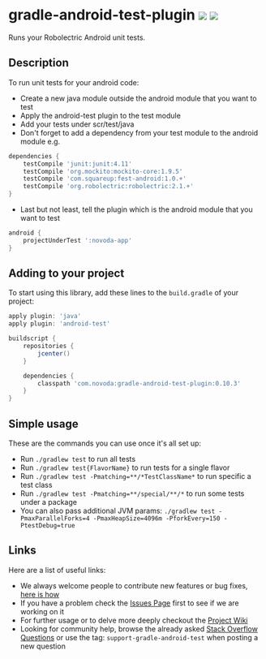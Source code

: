 # gradle-android-test-plugin [![](http://ci.novoda.com/buildStatus/icon?job=gradle-android-test-plugin)](http://ci.novoda.com/job/gradle-android-test-plugin/lastBuild/console) [![](https://raw.githubusercontent.com/novoda/novoda/master/assets/btn_apache_lisence.png)](LICENSE.txt)

Runs your Robolectric Android unit tests.


## Description

To run unit tests for your android code:

  * Create a new java module outside the android module that you want to test
  * Apply the android-test plugin to the test module
  * Add your tests under scr/test/java
  * Don't forget to add a dependency from your test module to the android module e.g.

  ```groovy
  dependencies {
      testCompile 'junit:junit:4.11'
      testCompile 'org.mockito:mockito-core:1.9.5'
      testCompile 'com.squareup:fest-android:1.0.+'
      testCompile 'org.robolectric:robolectric:2.1.+'
  }
  ```

  * Last but not least, tell the plugin which is the android module that you want to test

  ```groovy
  android {
      projectUnderTest ':novoda-app'
  }
  ```


## Adding to your project

To start using this library, add these lines to the `build.gradle` of your project:

```groovy
apply plugin: 'java'
apply plugin: 'android-test'

buildscript {
    repositories {
        jcenter()
    }

    dependencies {
        classpath 'com.novoda:gradle-android-test-plugin:0.10.3'
    }
}
```


## Simple usage

These are the commands you can use once it's all set up:

  * Run `./gradlew test` to run all tests
  * Run `./gradlew test{FlavorName}` to run tests for a single flavor
  * Run `./gradlew test -Pmatching=**/*TestClassName*` to run specific a test class
  * Run `./gradlew test -Pmatching=**/special/**/*` to run some tests under a package
  * You can also pass additional JVM params: `./gradlew test -PmaxParallelForks=4 -PmaxHeapSize=4096m -PforkEvery=150 -PtestDebug=true`


## Links

Here are a list of useful links:

 * We always welcome people to contribute new features or bug fixes, [here is how](https://github.com/novoda/novoda/blob/master/CONTRIBUTING.md)
 * If you have a problem check the [Issues Page](https://github.com/novoda/gradle-android-test-plugin/issues) first to see if we are working on it
 * For further usage or to delve more deeply checkout the [Project Wiki](https://github.com/novoda/gradle-android-test-plugin/wiki)
 * Looking for community help, browse the already asked [Stack Overflow Questions](http://stackoverflow.com/questions/tagged/support-gradle-android-test) or use the tag: `support-gradle-android-test` when posting a new question
